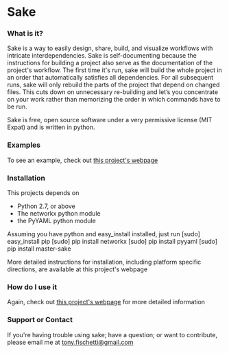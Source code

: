# Sake


### What is it?
Sake is a way to easily design, share, build, and visualize workflows with 
intricate interdependencies. Sake is self-documenting because the 
instructions for building a project also serve as the documentation of the 
project's workflow. The first time it's run, sake will build the whole 
project in an order that automatically satisfies all dependencies. For all 
subsequent runs, sake will only rebuild the parts of the project that depend 
on changed files. This cuts down on unnecessary re-building and let’s you 
concentrate on your work rather than memorizing the order in which commands 
have to be run.

Sake is free, open source software under a very permissive license (MIT Expat)
and is written in python.

### 

### Examples
To see an example, check out [this project's webpage](http://tonyfischetti.github.io/sake/)

### Installation
This projects depends on
 - Python 2.7, or above
 - The networkx python module
 - the PyYAML python module

Assuming you have python and easy\_install installed, just run
    [sudo] easy_install pip
    [sudo] pip install networkx
    [sudo] pip install pyyaml
    [sudo] pip install master-sake

More detailed instructions for installation, including platform specific
directions, are available at this project's webpage


### How do I use it
Again, check out [this project's webpage](http://tonyfischetti.github.io/sake/)
for more detailed information
    

### Support or Contact
If you're having trouble using sake; have a question; or want to contribute,
please email me at tony.fischetti@gmail.com
